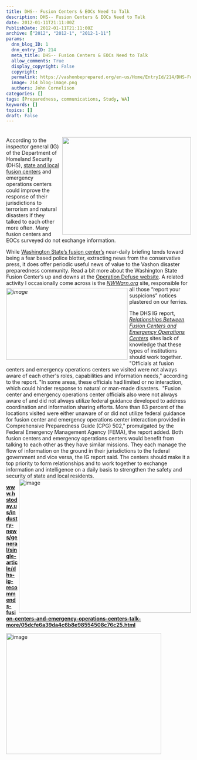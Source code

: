 ```yaml
---
title: DHS-- Fusion Centers & EOCs Need to Talk
description: DHS-- Fusion Centers & EOCs Need to Talk
date: 2012-01-11T21:11:00Z
PublishDate: 2012-01-11T21:11:00Z
archive: ["2012", "2012-1", "2012-1-11"]
params:
  dnn_blog_ID: 1
  dnn_entry_ID: 214
  meta_title: DHS-- Fusion Centers & EOCs Need to Talk
  allow_comments: True
  display_copyright: False
  copyright:
  permalink: https://vashonbeprepared.org/en-us/Home/EntryId/214/DHS-Fusion-Centers-amp-EOCs-Need-to-Talk
  image: 214_blog-image.png
  authors: John Cornelison
categories: []
tags: [Preparedness, communications, Study, WA]
keywords: []
topics: []
draft: False
---
```


<div class="wlWriterHeaderFooter" style="padding-bottom: 4px; margin: 0px; padding-left: 0px; padding-right: 0px; float: none; padding-top: 4px;"> </div>
<p><a href="http://info.publicintelligence.net/WSFCoverview.pdf" target="_blank"><img alt="" width="351" height="265" title="WSFC2" align="right" style="margin: 0px 0px 5px 5px; display: inline; float: right;" src="https://publicintelligence.net/wp-content/uploads/2010/06/WSFC2.png" /></a>According to the inspector general (IG) of the Department of Homeland Security (DHS), <a href="http://publicintelligence.net/intelligence-fusion-centers/" target="_blank">state and local fusion centers</a> and emergency operations centers could improve the response of their jurisdictions to terrorism and natural disasters if they talked to each other more often. Many fusion centers and EOCs surveyed do not exchange information.</p>
<p>While <a href="http://publicintelligence.net/cui-washington-state-fusion-center-overview-brief/" target="_blank">Washington State&rsquo;s fusion center&rsquo;s</a> near-daily briefing tends toward being a fear based police blotter, extracting news from the conservative press, it does offer periodic useful news of value to the Vashon disaster preparedness community. Read a bit more about the Washington State Fusion Center&rsquo;s up and downs at the <a href="http://www.operationdefuse.com/2010/05/19/washington-state-fusion-center-tour/" target="_blank">Operation Defuse website</a>. A related activity I occasionally come across is the <em><a href="http://nwwarn.org/alertSignup-Fusion.aspx" title="If you see something, say something: WA's Suspicion Hotline" target="_blank"><img width="331" height="195" title="image" align="left" style="background-image: none;   margin: 5px 5px 5px 0px; padding-left: 0px; padding-right: 0px; display: inline; float: left;   padding-top: 0px;border: 0px solid;" alt="image" src="./images/214/53d2823e7525_CB50-image_fb913a13-428c-41d4-85ae-01fe98cee19e.png" /></a><a href="http://nwwarn.org/" target="_blank">NWWarn.org</a></em> site, responsible for all those &ldquo;report your suspicions&rdquo; notices plastered on our ferries.</p>
<p>The DHS IG report, <a href="http://www.oig.dhs.gov/assets/Mgmt/OIG_12-15_Dec11.pdf"><i>Relationships Between Fusion Centers and Emergency Operations Centers</i></a> sites lack of knowledge that these types of institutions should work together. "Officials at fusion centers and emergency operations centers we visited were not always aware of each other's roles, capabilities and information needs," according to the report. "In some areas, these officials had limited or no interaction, which could hinder response to natural or man-made disasters.&nbsp; "Fusion center and emergency operations center officials also were not always aware of and did not always utilize federal guidance developed to address coordination and information sharing efforts. More than 83 percent of the locations visited were either unaware of or did not utilize federal guidance for fusion center and emergency operations center interaction provided in Comprehensive Preparedness Guide (CPG) 502," promulgated by the Federal Emergency Management Agency (FEMA), the report added. Both fusion centers and emergency operations centers would benefit from talking to each other as they have similar missions. They each manage the flow of information on the ground in their jurisdictions to the federal government and vice versa, the IG report said. The centers should make it a top priority to form relationships and to work together to exchange information and intelligence on a daily basis to strengthen the safety and security of state and local residents.<a href="http://info.publicintelligence.net/WSFCoverview.pdf" target="_blank"><img width="469" height="364" title="image" align="right" style="background-image: none;   padding-left: 0px; padding-right: 0px; display: inline; float: right;   padding-top: 0px;border: 0px;" alt="image" src="./images/214/53d2823e7525_CB50-image_12.png" /></a></p>
<p><a href="http://www.hstoday.us/industry-news/general/single-article/dhs-ig-recommends-fusion-centers-and-emergency-operations-centers-talk-more/05dcfe6a39da4c6b8e98554508c76c25.html"><b>www.hstoday.us/industry-news/general/single-article/dhs-ig-recommends-fusion-centers-and-emergency-operations-centers-talk-more/05dcfe6a39da4c6b8e98554508c76c25.html</b></a><b> </b></p>
<p><a href="http://info.publicintelligence.net/WSFCoverview.pdf" target="_blank"><img width="423" height="329" title="image" align="left" style="background-image: none;   padding-left: 0px; padding-right: 0px; display: inline; float: left;   padding-top: 0px;border: 0px;" alt="image" src="./images/214/53d2823e7525_CB50-image_13.png" /></a></p>
